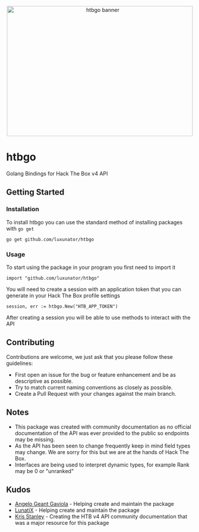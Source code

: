 <p align="center">
  <img src="https://user-images.githubusercontent.com/50147562/183465332-52660dfa-d905-43b1-b44f-4394c717d5b3.png" alt="htbgo banner" title="htbgo" width="500" height="350">
</p>

# htbgo
Golang Bindings for Hack The Box v4 API

## Getting Started
### Installation
To install htbgo you can use the standard method of installing packages with `go get`
```
go get github.com/luxunator/htbgo
```

### Usage
To start using the package in your program you first need to import it
```golang
import "github.com/luxunator/htbgo"
```

You will need to create a session with an application token that you can generate in your Hack The Box profile settings
```golang
session, err := htbgo.New("HTB_APP_TOKEN")
```

After creating a session you will be able to use methods to interact with the API

## Contributing
Contributions are welcome, we just ask that you please follow these guidelines:

* First open an issue for the bug or feature enhancement and be as descriptive as possible.
* Try to match current naming conventions as closely as possible.
* Create a Pull Request with your changes against the main branch.

## Notes

* This package was created with community documentation as no official documentation of the API was ever provided to the public so endpoints may be missing.
* As the API has been seen to change frequently keep in mind field types may change. We are sorry for this but we are at the hands of Hack The Box.
* Interfaces are being used to interpret dynamic types, for example Rank may be 0 or "unranked"

## Kudos
* [Angelo Geant Gaviola](https://github.com/KiDxS) - Helping create and maintain the package
* [LunatiX](https://github.com/Lunatix01) - Helping create and maintain the package
* [Kris Stanley](https://github.com/Propolisa) - Creating the HTB v4 API community documentation that was a major resource for this package
